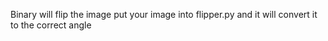 Binary will flip the image put your image into flipper.py and it will convert it to the correct angle
